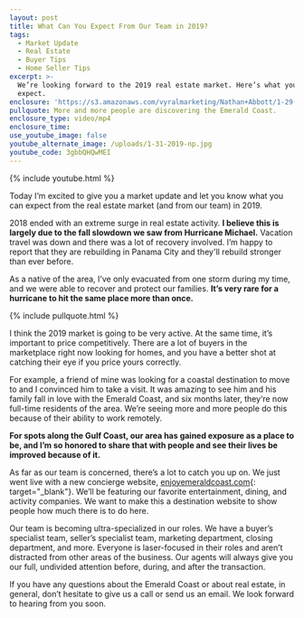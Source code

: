 ```yaml
---
layout: post
title: What Can You Expect From Our Team in 2019?
tags:
  - Market Update
  - Real Estate
  - Buyer Tips
  - Home Seller Tips
excerpt: >-
  We’re looking forward to the 2019 real estate market. Here’s what you can
  expect.
enclosure: 'https://s3.amazonaws.com/vyralmarketing/Nathan+Abbott/1-29-19+2019+Outlook.mp4'
pullquote: More and more people are discovering the Emerald Coast.
enclosure_type: video/mp4
enclosure_time:
use_youtube_image: false
youtube_alternate_image: /uploads/1-31-2019-np.jpg
youtube_code: 3gbbQHQwMEI
---
```


{% include youtube.html %}

Today I’m excited to give you a market update and let you know what you can expect from the real estate market (and from our team) in 2019.

2018 ended with an extreme surge in real estate activity. **I believe this is largely due to the fall slowdown we saw from Hurricane Michael.** Vacation travel was down and there was a lot of recovery involved. I’m happy to report that they are rebuilding in Panama City and they'll rebuild stronger than ever before.

As a native of the area, I’ve only evacuated from one storm during my time, and we were able to recover and protect our families. **It’s very rare for a hurricane to hit the same place more than once.**

{% include pullquote.html %}

I think the 2019 market is going to be very active. At the same time, it’s important to price competitively. There are a lot of buyers in the marketplace right now looking for homes, and you have a better shot at catching their eye if you price yours correctly.

For example, a friend of mine was looking for a coastal destination to move to and I convinced him to take a visit. It was amazing to see him and his family fall in love with the Emerald Coast, and six months later, they‘re now full-time residents of the area. We’re seeing more and more people do this because of their ability to work remotely.

**For spots along the Gulf Coast, our area has gained exposure as a place to be, and I’m so honored to share that with people and see their lives be improved because of it.**

As far as our team is concerned, there’s a lot to catch you up on. We just went live with a new concierge website, [enjoyemeraldcoast.com](https://www.enjoyemeraldcoast.com/){: target="_blank"}. We’ll be featuring our favorite entertainment, dining, and activity companies. We want to make this a destination website to show people how much there is to do here.

Our team is becoming ultra-specialized in our roles. We have a buyer’s specialist team, seller’s specialist team, marketing department, closing department, and more. Everyone is laser-focused in their roles and aren’t distracted from other areas of the business. Our agents will always give you our full, undivided attention before, during, and after the transaction.

If you have any questions about the Emerald Coast or about real estate, in general, don’t hesitate to give us a call or send us an email. We look forward to hearing from you soon.